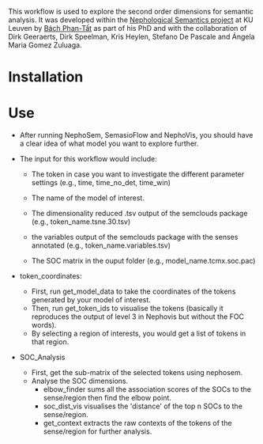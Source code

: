This workflow is used to explore the second order dimensions for semantic analysis. It was developed within the [Nephological Semantics project](https://www.arts.kuleuven.be/ling/qlvl/projects/current/nephological-semantics) at KU Leuven by [Bách Phan-Tất](https://phantatbach.github.io) as part of his PhD and with the collaboration of Dirk Geeraerts, Dirk Speelman, Kris Heylen, Stefano De Pascale and Ángela Maria Gomez Zuluaga.

# Installation
# Use
- After running NephoSem, SemasioFlow and NephoVis, you should have a clear idea of what model you want to explore further.
- The input for this workflow would include:
    - The token in case you want to investigate the different parameter settings (e.g., time, time_no_det, time_win)
    - The name of the model of interest.

    - The dimensionality reduced .tsv output of the semclouds package (e.g., token_name.tsne.30.tsv)
    - the variables output of the semclouds package with the senses annotated (e.g., token_name.variables.tsv)
    - The SOC matrix in the ouput folder (e.g., model_name.tcmx.soc.pac)

- token_coordinates:
    - First, run get_model_data to take the coordinates of the tokens generated by your model of interest.
    - Then, run get_token_ids to visualise the tokens (basically it reproduces the output of level 3 in Nephovis but without the FOC words).
    - By selecting a region of interests, you would get a list of tokens in that region. 

- SOC_Analysis
    - First, get the sub-matrix of the selected tokens using nephosem.
    - Analyse the SOC dimensions.
        - elbow_finder sums all the association scores of the SOCs to the sense/region then find the elbow point.
        - soc_dist_vis visualises the 'distance' of the top n SOCs to the sense/region.
        - get_context extracts the raw contexts of the tokens of the sense/region for further analysis.